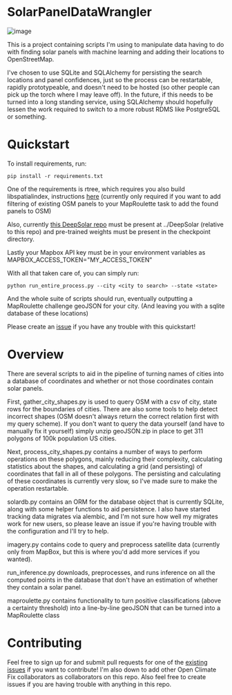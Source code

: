 # SolarPanelDataWrangler

![image](https://i.imgur.com/zahiUaU.png)

This is a project containing scripts I'm using to manipulate data having to do with finding solar panels with machine learning and adding their locations to OpenStreetMap.

I've chosen to use SQLite and SQLAlchemy for persisting the search locations and panel confidences, just so the process can be restartable, rapidly prototypeable, and doesn't need to be hosted (so other people can pick up the torch where I may leave off). In the future, if this needs to be turned into a long standing service, using SQLAlchemy should hopefully lessen the work required to switch to a more robust RDMS like PostgreSQL or something.

# Quickstart

To install requirements, run:

`pip install -r requirements.txt`

One of the requirements is rtree, which requires you also build libspatialindex, instructions [here](http://toblerity.org/rtree/install.html) (currently only required if you want to add filtering of existing OSM panels to your MapRoulette task to add the found panels to OSM)

Also, currently [this DeepSolar repo](https://github.com/typicalTYLER/DeepSolar) must be present at ../DeepSolar (relative to this repo) and pre-trained weights must be present in the checkpoint directory.

Lastly your Mapbox API key must be in your environment variables as MAPBOX_ACCESS_TOKEN="MY_ACCESS_TOKEN"

With all that taken care of, you can simply run: 

`python run_entire_process.py --city <city to search> --state <state>`

And the whole suite of scripts should run, eventually outputting a MapRoulette challenge geoJSON for your city. (And leaving you with a sqlite database of these locations)

Please create an [issue](https://github.com/typicalTYLER/SolarPanelDataWrangler/issues/new) if you have any trouble with this quickstart!

# Overview

There are several scripts to aid in the pipeline of turning names of cities into a database of coordinates and whether or not those coordinates contain solar panels.

First, gather_city_shapes.py is used to query OSM with a csv of city, state rows for the boundaries of cities. There are also some tools to help detect incorrect shapes (OSM doesn't always return the correct relation first with my query scheme).
If you don't want to query the data yourself (and have to manually fix it yourself) simply unzip geoJSON.zip in place to get 311 polygons of 100k population US cities.

Next, process_city_shapes.py contains a number of ways to perform operations on these polygons, mainly reducing their complexity, calculating statistics about the shapes, and calculating a grid (and persisting) of coordinates that fall in all of these polygons. The persisting and calculating of these coordinates is currently very slow, so I've made sure to make the operation restartable.

solardb.py contains an ORM for the database object that is currently SQLite, along with some helper functions to aid persistence. I also have started tracking data migrates via alembic, and I'm not sure how well my migrates work for new users, so please leave an issue if you're having trouble with the configuration and I'll try to help.

imagery.py contains code to query and preprocess satellite data (currently only from MapBox, but this is where you'd add more services if you wanted).

run_inference.py downloads, preprocesses, and runs inference on all the computed points in the database that don't have an estimation of whether they contain a solar panel.

maproulette.py contains functionality to turn positive classifications (above a certainty threshold) into a line-by-line geoJSON that can be turned into a MapRoulette class 

# Contributing

Feel free to sign up for and submit pull requests for one of the [existing issues](https://github.com/typicalTYLER/SolarPanelDataWrangler/issues) if you want to contribute! I'm also down to add other Open Climate Fix collaborators as collaborators on this repo. Also feel free to create issues if you are having trouble with anything in this repo.
